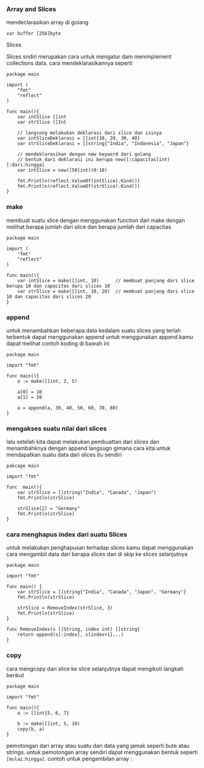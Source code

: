 ### Array and Slices

mendeclarasikan array di golang

```
var buffer [256]byte
```

Slices

Slices sndiri merupakan cara untuk mengatur dam menimplement collections data. cara mendeklarasikannya seperti

```
package main

import (
    "fmt"
    "reflect"
)

func main(){
    var intSlice []int
    var strSlice []Int

    // langsung melakukan deklarasi dari slice dan isinya
    var intSliceDeklarasi = []int{10, 20, 30, 40}
    var strSliceDeklarasi = []string{"India", "Indonesia", "Japan"}

    // mendeklarasikan dengan new keyword dari golang
    // bentuk dari deklarasi ini berupa new([:capacitas]int)[:dari:hingga]
    var intSlice = new([50]int)(0:10)

    fmt.Println(reflect.ValueOf(intSlice).Kind())
    fmt.Println(reflect.ValueOf(strSlice).Kind())
}
```

### make

membuat suatu slice dengan menggunakan function dari make dengan melihat berapa jumlah dari slice dan berapa jumlah dari capacitas

```
package main

import (
    "fmt"
    "reflect"
)

func main(){
    var intSlice = make([]int, 10)      // membuat panjang dari slice berupa 10 dan capacitas dari slices 10
    var strSlice = make([]int, 10, 20)  // membuat panjang dari slice 10 dan capacitas dari slices 20
}
```

### append

untuk menambahkan beberapa data kedalam suatu slices yang terlah terbentuk dapat menggunakan append untuk menggunakan append kamu dapat melihat contoh koding di bawah ini

```
package main

import "fmt"

func main(){
    a := make([]int, 2, 5)

    a[0] = 10
    a[1] = 20

    a = append(a, 30, 40, 50, 60, 70, 80)
}
```

### mengakses suatu nilai dari slices

lalu setelah kita dapat melakukan pembuattan dari slices dan menambahknya dengan append langsugn gimana cara kita untuk mendapatkan suatu data dari slices itu sendiri

```
pakcage main

import "fmt"

func  main(){
    var strSlice = []string("India", "Canada", "Japan")
    fmt.Println(strSlice)

    strSlice[2] = "Germany"
    fmt.Println(strSlice)
}
```

### cara menghapus index dari suatu Slices

untuk melakukan penghapusan terhadap slices kamu dapat menggunakan cara mengambil data dari berapa slices dan di skip ke slices selanjutnya

```
package main

import "fmt"

func main() {
    var strSlice = []string{"India", "Canada", "Japan", "Germany"}
    fmt.Println(strSlice)

    strSlice = RemoveIndex(strSlice, 3)
    fmt.Println(strSlice)
}

func RemoveIndex(s []String, index int) []string{
    return append(s[:index], s[index+1]...)
}
```

### copy

cara mengcopy dari slice ke slice selanjutnya dapat mengikuti langkah berikut

```
package main

import "fmt"

func main(){
    a := []int{5, 6, 7}

    b := make([]int, 5, 10)
    copy(b, a)
}
```




pemotongan dari array atau suatu dari data yang jamak seperti bute atau strings. untuk pemotongan array sendiri dapat menggunakan bentuk seperti `[mulai:hingga]`. contoh untuk pengambilan array :

```

```

```
